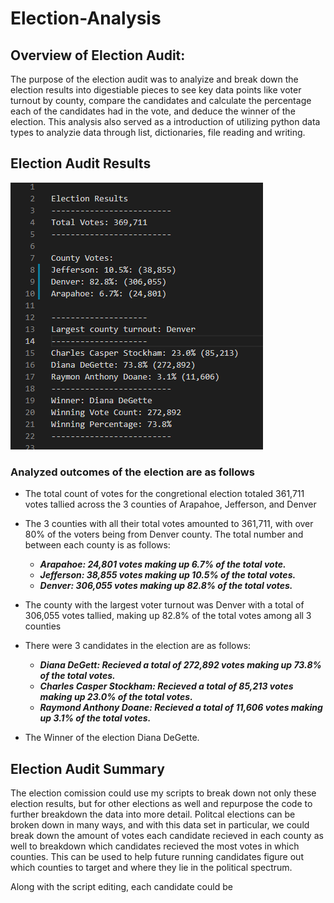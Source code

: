 # Election-Analysis

## Overview of Election Audit:

The purpose of the election audit was to analyize and break down the election results into digestiable pieces to see key data points like voter turnout by county, compare the candidates and calculate the percentage each of the candidates had in the vote, and deduce the winner of the election. This analysis also served as a introduction of utilizing python data types to analyzie data through list, dictionaries, file reading and writing.

## Election Audit Results

![Election Audit Breakdown](https://github.com/ChristopheGarcia1/Election-Analysis/blob/main/Resources/election_audit_results.png)

### Analyzed outcomes of the election are as follows

* The total count of votes for the congretional election totaled 361,711 votes tallied across the 3 counties of Arapahoe, Jefferson, and Denver 

* The 3 counties with all their total votes amounted to 361,711, with over 80% of the voters being from Denver county. The total number and between each county is as follows:

  * ***Arapahoe: 24,801 votes making up 6.7% of the total vote.***
  * ***Jefferson: 38,855 votes making up 10.5% of the total votes.***
  * ***Denver: 306,055 votes making up 82.8% of the total votes.***   
  
* The county with the largest voter turnout was Denver with a total of 306,055 votes tallied, making up 82.8% of the total votes among all 3 counties

* There were 3 candidates in the election are as follows:
  * ***Diana DeGett: Recieved a total of 272,892 votes making up 73.8% of the total votes.***
  * ***Charles Casper Stockham: Recieved a total of 85,213 votes making up 23.0% of the total votes.***
  * ***Raymond Anthony Doane: Recieved a total of 11,606 votes making up 3.1% of the total votes.***

* The Winner of the election Diana DeGette.

## Election Audit Summary

The election comission could use my scripts to break down not only these election results, but for other elections as well and repurpose the code to further breakdown the data into more detail. Politcal elections can be broken down in many ways, and with this data set in particular, we could break down the amount of votes each candidate recieved in each county as well to breakdown which candidates recieved the most votes in which counties. This can be used to help future running candidates figure out which counties to target and where they lie in the political spectrum. 

Along with the script editing, each candidate could be 

